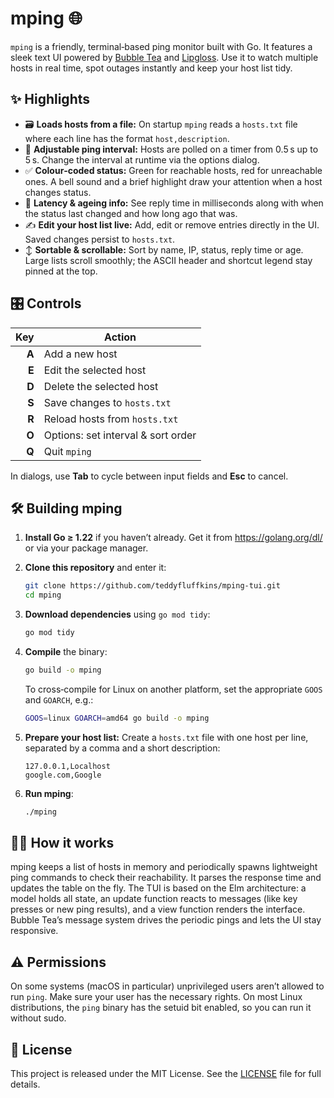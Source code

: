 # mping 🌐

`mping` is a friendly, terminal‑based ping monitor built with Go. It
features a sleek text UI powered by
[Bubble Tea](https://github.com/charmbracelet/bubbletea) and
[Lipgloss](https://github.com/charmbracelet/lipgloss). Use it to watch
multiple hosts in real time, spot outages instantly and keep your
host list tidy.

## ✨ Highlights

- 🗃️ **Loads hosts from a file:** On startup `mping` reads a
  `hosts.txt` file where each line has the format `host,description`.
- 🔁 **Adjustable ping interval:** Hosts are polled on a timer from
  0.5 s up to 5 s. Change the interval at runtime via the options
  dialog.
- ✅ **Colour‑coded status:** Green for reachable hosts, red for
  unreachable ones. A bell sound and a brief highlight draw your
  attention when a host changes status.
- 📏 **Latency & ageing info:** See reply time in milliseconds along
  with when the status last changed and how long ago that was.
- ✍️ **Edit your host list live:** Add, edit or remove entries
  directly in the UI. Saved changes persist to `hosts.txt`.
- ↕️ **Sortable & scrollable:** Sort by name, IP, status, reply time
  or age. Large lists scroll smoothly; the ASCII header and shortcut
  legend stay pinned at the top.

## 🎛️ Controls

| Key | Action                                    |
|---:|-------------------------------------------|
| **A** | Add a new host                          |
| **E** | Edit the selected host                  |
| **D** | Delete the selected host                |
| **S** | Save changes to `hosts.txt`             |
| **R** | Reload hosts from `hosts.txt`           |
| **O** | Options: set interval & sort order      |
| **Q** | Quit `mping`                            |

In dialogs, use **Tab** to cycle between input fields and **Esc** to
cancel.

## 🛠️ Building mping

1. **Install Go ≥ 1.22** if you haven’t already. Get it from
   <https://golang.org/dl/> or via your package manager.
2. **Clone this repository** and enter it:

   ```bash
   git clone https://github.com/teddyfluffkins/mping-tui.git
   cd mping
   ```

3. **Download dependencies** using `go mod tidy`:

   ```bash
   go mod tidy
   ```

4. **Compile** the binary:

   ```bash
   go build -o mping
   ```

   To cross‑compile for Linux on another platform, set the appropriate
   `GOOS` and `GOARCH`, e.g.:

   ```bash
   GOOS=linux GOARCH=amd64 go build -o mping
   ```

5. **Prepare your host list:** Create a `hosts.txt` file with one
   host per line, separated by a comma and a short description:

   ```text
   127.0.0.1,Localhost
   google.com,Google
   ```

6. **Run mping**:

   ```bash
   ./mping
   ```

## 🧑‍💻 How it works

mping keeps a list of hosts in memory and periodically spawns
lightweight ping commands to check their reachability. It parses the
response time and updates the table on the fly. The TUI is based on
the Elm architecture: a model holds all state, an update function
reacts to messages (like key presses or new ping results), and a view
function renders the interface. Bubble Tea’s message system drives
the periodic pings and lets the UI stay responsive.

## ⚠️ Permissions

On some systems (macOS in particular) unprivileged users aren’t
allowed to run `ping`. Make sure your user has the necessary rights.
On most Linux distributions, the `ping` binary has the setuid bit
enabled, so you can run it without sudo.

## 📄 License

This project is released under the MIT License. See the
[LICENSE](LICENSE) file for full details.
